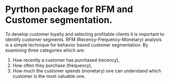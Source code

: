 # Pyrthon package for RFM and Customer segmentation. 

To develop customer loyalty and selecting profitable clients it is important to identify customer segments. RFM (Recency-Frequency-Monetary) analysis is a simple technique for behavior based customer segmentation. By examining three categories which are:
 1. How recently a customer has purchased (recency),
 2. How often they purchase (frequency),
 3. How much the customer spends (monetary) 
one can understand which customer is the most valuable one. 
